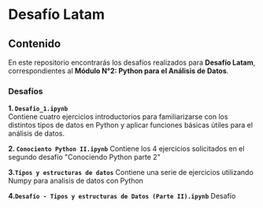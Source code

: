# Desafío Latam

## Contenido

En este repositorio encontrarás los desafíos realizados para **Desafío Latam**, correspondientes al **Módulo N°2: Python para el Análisis de Datos**.

### Desafíos

**1. `Desafio_1.ipynb`**  
Contiene cuatro ejercicios introductorios para familiarizarse con los distintos tipos de datos en Python y aplicar funciones básicas útiles para el análisis de datos.

**2. `Conociento Python II.ipynb`**
Contiene los 4 ejercicios solicitados en el segundo desafío "Conociendo Python parte 2"

**3.`Tipos y estructuras de datos`**
Contiene una serie de ejercicios utilizando Numpy para analisis de datos con Python

**4.`Desafío - Tipos y estructuras de Datos (Parte II).ipynb`**
Desafío
